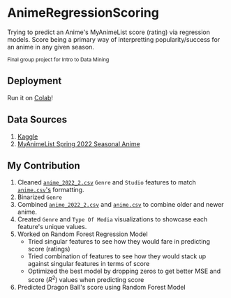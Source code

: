 # AnimeRegressionScoring
Trying to predict an Anime's MyAnimeList score (rating) via regression models. Score being a primary way of interpretting popularity/success for an anime in any given season.

<sub>Final group project for Intro to Data Mining</sub>

## Deployment
Run it on [Colab](https://colab.research.google.com/github/Cristian-Solis/AnimeRegressionScoring/blob/main/AnimeRegressionScoring.ipynb)!

## Data Sources
1. [Kaggle](https://www.kaggle.com/datasets/hernan4444/anime-recommendation-database-2020)
2. [MyAnimeList Spring 2022 Seasonal Anime](https://myanimelist.net/anime/season)
## My Contribution
  1. Cleaned [`anime_2022_2.csv`](https://github.com/Cristian-Solis/AnimeRegressionScoring/blob/main/anime_2022_2.csv) `Genre` and `Studio` features to match [`anime.csv`'s](https://github.com/Cristian-Solis/AnimeRegressionScoring/blob/main/anime.csv) formatting.
  2. Binarized `Genre`
  3. Combined [`anime_2022_2.csv`](https://github.com/Cristian-Solis/AnimeRegressionScoring/blob/main/anime_2022_2.csv) and [`anime.csv`](https://github.com/Cristian-Solis/AnimeRegressionScoring/blob/main/anime.csv) to combine older and newer anime. 
  4. Created `Genre` and `Type Of Media` visualizations to showcase each feature's unique values.
  5. Worked on Random Forest Regression Model
      - Tried singular features to see how they would fare in predicting score (ratings)
      - Tried combination of features to see how they would stack up against singular features in terms of score
      - Optimized the best model by dropping zeros to get better MSE and score ($R^2$) values when predicting score
  6. Predicted Dragon Ball's score using Random Forest Model
